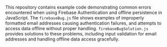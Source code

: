 This repository contains example code demonstrating common errors encountered when using Firebase Authentication and offline persistence in JavaScript.  The `firebaseBug.js` file shows examples of improperly formatted email addresses causing authentication failures, and attempts to access data offline without proper handling. `firebaseBugSolution.js` provides solutions to these problems, including input validation for email addresses and handling offline data access gracefully.